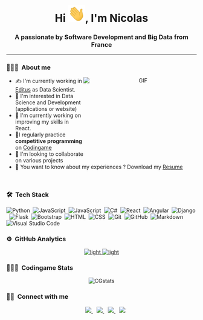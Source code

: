 <h1 align="center">Hi <img src="https://raw.githubusercontent.com/ABSphreak/ABSphreak/master/gifs/Hi.gif" width="45px">, I'm Nicolas</h1>
<h3 align="center">A passionate by Software Development and Big Data from France </h3>

<hr>


### 👨🏻‍💻 &nbsp;About me

<a target="_blank" align="center">
  <img align="right" top="500" height="200" width="300" alt="GIF" src="https://media.giphy.com/media/SWoSkN6DxTszqIKEqv/giphy.gif">
</a>

- ✍️ I'm currently working in <a href="https://www.editus-business.lu/" target="blank">Editus</a> as Data Scientist.
- 👀 I'm interested in Data Science and Development (applications or website) 
- 🌱 I'm currently working on improving my skills in React.
-  📝I regularly practice **competitive programming** on <a href="https://www.codingame.com/profile/de015f1a510d60cdcd0551896a34c709188072" target="blank">Codingame</a>
- 💞️ I'm looking to collaborate on various projects
- 📄 You want to know about my experiences ? Download my <a href="https://github.com/Coni63/Coni63/blob/main/CV_Nicolas_MINE.pdf" target="blank">Resume</a>
<!-- - 🤝 I'm available for freelancing.-->
<br/>

### 🛠 &nbsp;Tech Stack

![Python](https://img.shields.io/badge/-Python-05122A?style=flat&logo=python)&nbsp;
![JavaScript](https://img.shields.io/badge/-JavaScript-05122A?style=flat&logo=javascript)&nbsp;
![JavaScript](https://img.shields.io/badge/-TypeScript-05122A?style=flat&logo=typescript)&nbsp;
![C#](https://img.shields.io/badge/-C%23-05122A?style=flat&logo=Csharp&logoColor=ba5bd2)&nbsp;
![React](https://img.shields.io/badge/-React-05122A?style=flat&logo=react)&nbsp;
![Angular](https://img.shields.io/badge/-Angular-05122A?style=flat&logo=angular&logoColor=d6002e)&nbsp;
![Django](https://img.shields.io/badge/-Django-05122A?style=flat&logo=django&logoColor=ffffff)&nbsp;
![Flask](https://img.shields.io/badge/-Flask-05122A?style=flat&logo=flask)&nbsp;
![Bootstrap](https://img.shields.io/badge/-Bootstrap-05122A?style=flat&logo=bootstrap&logoColor=563D7C)&nbsp;
![HTML](https://img.shields.io/badge/-HTML-05122A?style=flat&logo=HTML5)&nbsp;
![CSS](https://img.shields.io/badge/-CSS-05122A?style=flat&logo=CSS3&logoColor=1572B6)&nbsp;
![Git](https://img.shields.io/badge/-Git-05122A?style=flat&logo=git)&nbsp;
![GitHub](https://img.shields.io/badge/-GitHub-05122A?style=flat&logo=github)&nbsp;
![Markdown](https://img.shields.io/badge/-Markdown-05122A?style=flat&logo=markdown)&nbsp;
![Visual Studio Code](https://img.shields.io/badge/-Visual%20Studio%20Code-05122A?style=flat&logo=visual-studio-code&logoColor=007ACC)&nbsp;

<!--
  <img src="https://img.shields.io/badge/-HTML-c58545?style=for-the-badge&logo=html5&logoColor=c58545&labelColor=282828">
  <img src="https://img.shields.io/badge/-CSS-d1a01f?style=for-the-badge&logo=css3&logoColor=d1a01f&labelColor=282828">
  <img src="https://img.shields.io/badge/-Python-98b982?style=for-the-badge&logo=python&logoColor=98b982&labelColor=282828">
-->
### ⚙️ &nbsp;GitHub Analytics

<p align="center">
  <a href="https://github.com/coni63">
    <picture>
      <source media="(prefers-color-scheme: dark)" srcset="https://github-readme-stats-eight-theta.vercel.app/api?username=coni63&show_icons=true&theme=dark&include_all_commits=true&count_private=true" />
      <img alt="light" src="https://github-readme-stats-eight-theta.vercel.app/api?username=coni63&show_icons=true&include_all_commits=true&count_private=true" />
    </picture>
  </a>
  <a href="https://github.com/coni63">
    <picture>
      <source media="(prefers-color-scheme: dark)" srcset="https://github-readme-stats-eight-theta.vercel.app/api/top-langs/?username=coni63&layout=compact&langs_count=8&theme=dark&hide=jupyter%20notebook,html,php" height="195px"/>
      <img alt="light" src="https://github-readme-stats-eight-theta.vercel.app/api/top-langs/?username=coni63&layout=compact&langs_count=8&theme=algolia&hide=jupyter%20notebook,html,php" height="195px"/>
    </picture>
  </a>
</p>

### 👨🏻‍💻 &nbsp;Codingame Stats

<p align="center">
 
<picture>
  <source media="(prefers-color-scheme: dark)" srcset="https://codingamereadmestats.pythonanywhere.com/api/details/de015f1a510d60cdcd0551896a34c709188072?first=leaderboard&second=puzzles&third=languages&top=3&night=1" width="830px" height="220px"/>
  <img alt="CGstats" src="https://codingamereadmestats.pythonanywhere.com/api/details/de015f1a510d60cdcd0551896a34c709188072?first=leaderboard&second=puzzles&third=languages&top=3&night=0" width="830px" height="220px"/>
</picture>
  
</p>

### 🤝🏻 &nbsp;Connect with me

<p align="center">
 <div align="center"  class="icons-social" style="margin-left: 10px;">
  <a style="margin-left: 10px;"  target="_blank" href="https://www.linkedin.com/in/nicolas-mine/">
    <img src="https://img.icons8.com/doodle/40/000000/linkedin--v2.png">
  </a>
  <a style="margin-left: 10px;" target="_blank" href="https://github.com/coni63">
    <img src="https://img.icons8.com/doodle/40/000000/github--v1.png">
  </a>
  <a style="margin-left: 10px;" target="_blank" href="https://stackoverflow.com/users/8044652/nicolas-m">
    <img src="https://img.icons8.com/external-tal-revivo-color-tal-revivo/40/000000/external-stack-overflow-is-a-question-and-answer-site-for-professional-logo-color-tal-revivo.png">
  </a>
  <a style="margin-left: 10px;" target="_blank" href="https://www.kaggle.com/coni57">
    <img src="https://img.icons8.com/external-tal-revivo-filled-tal-revivo/40/external-kaggle-an-online-community-of-data-scientists-and-machine-learners-owned-by-google-logo-filled-tal-revivo.png">
  </a>
 </div>
</p>
